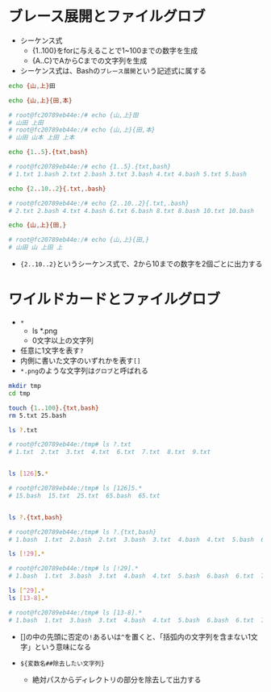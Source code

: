 # ブレース展開とファイルグロブ
- シーケンス式
    - {1..100}をforに与えることで1~100までの数字を生成
    - {A..C}でAからCまでの文字列を生成
- シーケンス式は、Bashの`ブレース展開`という記述式に属する

```bash
echo {山,上}田

echo {山,上}{田,本}

# root@fc20789eb44e:/# echo {山,上}田
# 山田 上田
# root@fc20789eb44e:/# echo {山,上}{田,本}
# 山田 山本 上田 上本

echo {1..5}.{txt,bash}

# root@fc20789eb44e:/# echo {1..5}.{txt,bash}
# 1.txt 1.bash 2.txt 2.bash 3.txt 3.bash 4.txt 4.bash 5.txt 5.bash

echo {2..10..2}{.txt,.bash}

# root@fc20789eb44e:/# echo {2..10..2}{.txt,.bash}
# 2.txt 2.bash 4.txt 4.bash 6.txt 6.bash 8.txt 8.bash 10.txt 10.bash

echo {山,上}{田,}

# root@fc20789eb44e:/# echo {山,上}{田,}
# 山田 山 上田 上

```
- `{2..10..2}`というシーケンス式で、2から10までの数字を2個ごとに出力する

# ワイルドカードとファイルグロブ
- `*`
    - ls *.png
    - 0文字以上の文字列
- 任意に1文字を表す`?`
- 内側に書いた文字のいずれかを表す`[]`
- `*.png`のような文字列は`グロブ`と呼ばれる

```bash
mkdir tmp
cd tmp

touch {1..100}.{txt,bash}
rm 5.txt 25.bash
```
```bash
ls ?.txt

# root@fc20789eb44e:/tmp# ls ?.txt
# 1.txt  2.txt  3.txt  4.txt  6.txt  7.txt  8.txt  9.txt


ls [126]5.*

# root@fc20789eb44e:/tmp# ls [126]5.*
# 15.bash  15.txt  25.txt  65.bash  65.txt


ls ?.{txt,bash}

# root@fc20789eb44e:/tmp# ls ?.{txt,bash}
# 1.bash  1.txt  2.bash  2.txt  3.bash  3.txt  4.bash  4.txt  5.bash  6.bash  6.txt  7.bash  7.txt  8.bash  8.txt  9.bash  9.txt

ls [!29].*

# root@fc20789eb44e:/tmp# ls [!29].*
# 1.bash  1.txt  3.bash  3.txt  4.bash  4.txt  5.bash  6.bash  6.txt  7.bash  7.txt  8.bash  8.txt

ls [^29].*
ls [13-8].*

# root@fc20789eb44e:/tmp# ls [13-8].*
# 1.bash  1.txt  3.bash  3.txt  4.bash  4.txt  5.bash  6.bash  6.txt  7.bash  7.txt  8.bash  8.txt

```
- []の中の先頭に否定の`!`あるいは`^`を置くと、「括弧内の文字列を含まない1文字」という意味になる

- `${変数名##除去したい文字列}`
    - 絶対パスからディレクトリの部分を除去して出力する
